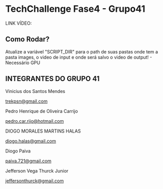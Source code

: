 # TechChallenge Fase4 - Grupo41

LINK VÍDEO: 

## Como Rodar?
Atualize a variável "SCRIPT_DIR" para o path de suas pastas onde tem a pasta images, o video de input e onde será salvo o video de output! - Necessário GPU

## INTEGRANTES DO GRUPO 41

Vinicius dos Santos Mendes

trekpsn@gmail.com

Pedro Henrique de Oliveira Carrijo

pedro.car.rijo@hotmail.com

DIOGO MORALES MARTINS HALAS

diogo.halas@gmail.com

Diogo Paiva

paiva.721@gmail.com

Jefferson Vega Thurck Junior

jeffersonthurck@gmail.com
